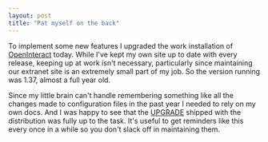 ```yaml
---
layout: post
title: "Pat myself on the back"
---
```




To implement some new features I upgraded the work installation of <a href="http://openinteract.sourceforge.net/">OpenInteract</a> today. While I've kept my own site up to date with every release, keeping up at work isn't necessary, particularly since maintaining our extranet site is an extremely small part of my job. So the version running was 1.37, almost a full year old.

<p>Since my little brain can't handle remembering something like all the changes made to configuration files in the past year I needed to rely on my own docs. And I was happy to see that the <a href="http://cvs.sourceforge.net/cgi-bin/viewcvs.cgi/openinteract/OpenInteract/UPGRADE?rev=1.20&content-type=text/vnd.viewcvs-markup">UPGRADE</a> shipped with the distribution was fully up to the task. It's useful to get reminders like this every once in a while so you don't slack off in maintaining them. </p>



